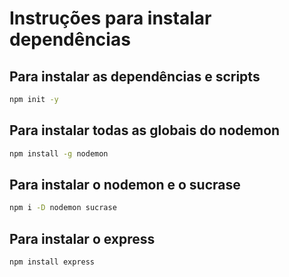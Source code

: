 
# Instruções para instalar dependências

## Para instalar as dependências e scripts
```bash
npm init -y
```
## Para instalar todas as globais do nodemon
```bash
npm install -g nodemon
```

## Para instalar o nodemon e o sucrase
```bash
npm i -D nodemon sucrase
```

## Para instalar o express
```bash
npm install express
```